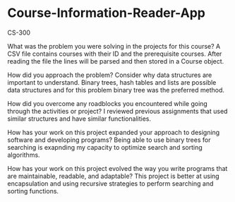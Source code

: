 # Course-Information-Reader-App
CS-300

What was the problem you were solving in the projects for this course?
    A CSV file contains courses with their ID and the prerequisite courses. After reading the file the lines will be parsed and then stored in a Course object.
    
How did you approach the problem? Consider why data structures are important to understand.
    Binary trees, hash tables and lists are possible data structures and for this problem binary tree was the preferred method.

How did you overcome any roadblocks you encountered while going through the activities or project?
    I reviewed previous assignments that used similar structures and have similar functionalities. 
  
How has your work on this project expanded your approach to designing software and developing programs?
    Being able to use binary trees for searching is exapnding my capacity to optimize search and sorting algorithms.
    
How has your work on this project evolved the way you write programs that are maintainable, readable, and adaptable?
    This project is better at using encapsulation and using recursive strategies to perform searching and sorting functions.
